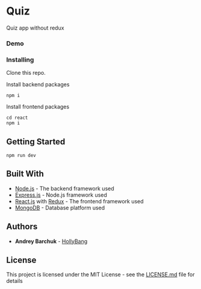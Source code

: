# Quiz

Quiz app without redux

### Demo


### Installing

Clone this repo.

Install backend packages

```
npm i
```

Install frontend packages

```
cd react
npm i
```

## Getting Started

```
npm run dev
```

## Built With

* [Node.js](https://nodejs.org) - The backend framework used
* [Express.js](https://github.com/expressjs/express) - Node.js framework used
* [React.js](https://github.com/facebook/react) with [Redux](https://redux.js.org/) - The frontend framework used
* [MongoDB](https://www.mongodb.com/) - Database platform used


## Authors

* **Andrey Barchuk** - [HollyBang](https://github.com/HollyBang)


## License

This project is licensed under the MIT License - see the [LICENSE.md](LICENSE.md) file for details


